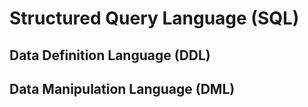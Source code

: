 # Structured Query Language (SQL)


## Data Definition Language (DDL)




## Data Manipulation Language (DML)



